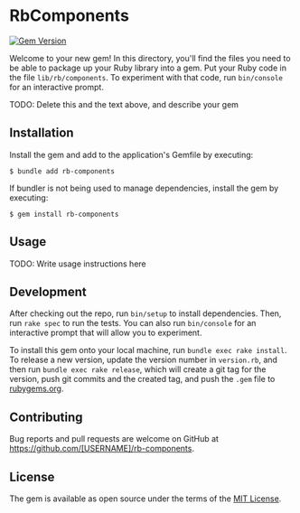 # RbComponents

[![Gem Version](https://badge.fury.io/rb/rb-components.svg)](https://badge.fury.io/rb/rb-components)

Welcome to your new gem! In this directory, you'll find the files you need to be able to package up your Ruby library into a gem. Put your Ruby code in the file `lib/rb/components`. To experiment with that code, run `bin/console` for an interactive prompt.

TODO: Delete this and the text above, and describe your gem

## Installation

Install the gem and add to the application's Gemfile by executing:

    $ bundle add rb-components

If bundler is not being used to manage dependencies, install the gem by executing:

    $ gem install rb-components

## Usage

TODO: Write usage instructions here

## Development

After checking out the repo, run `bin/setup` to install dependencies. Then, run `rake spec` to run the tests. You can also run `bin/console` for an interactive prompt that will allow you to experiment.

To install this gem onto your local machine, run `bundle exec rake install`. To release a new version, update the version number in `version.rb`, and then run `bundle exec rake release`, which will create a git tag for the version, push git commits and the created tag, and push the `.gem` file to [rubygems.org](https://rubygems.org).

## Contributing

Bug reports and pull requests are welcome on GitHub at https://github.com/[USERNAME]/rb-components.

## License

The gem is available as open source under the terms of the [MIT License](https://opensource.org/licenses/MIT).
